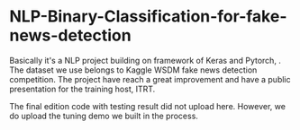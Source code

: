 # NLP-Binary-Classification-for-fake-news-detection

Basically it's a NLP project building on framework of Keras and Pytorch, . The dataset we use belongs to Kaggle WSDM fake news detection competition. The project have reach a great improvement and have a public presentation for the training host, ITRT.

The final edition code with testing result did not upload here. However, we do upload the tuning demo we built in the process.
